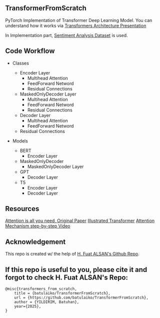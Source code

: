 ## TransformerFromScratch
PyTorch Implementation of Transformer Deep Learning Model. You can understand how it works via [Transformers Architecture Presentation](https://github.com/fualsan/TransformerFromScratch/blob/main/Transformers-Architecture-Presentation.pptx)

In Implementation part, [Sentiment Analysis Dataset](https://www.kaggle.com/datasets/abhi8923shriv/sentiment-analysis-dataset) is used.

## Code Workflow
- Classes
	- Encoder Layer
		- Multihead Attention
		- FeedForward Netword
		- Residual Connections
	- MaskedOnlyDecoder Layer
		- Multihead Attention
		- FeedForward Netword
		- Residual Connections
	- Decoder Layer
		- Multihead Attention
		- FeedForward Netword
	- Residual Connections

- Models
	- BERT
		- Encoder Layer
	- MaskedOnlyDecoder
		- MaskedOnlyDecoder Layer
	- GPT
		- Decoder Layer
	- T5
		- Encoder Layer
		- Decoder Layer

## Resources
[Attention is all you need, Original Paper](https://arxiv.org/abs/1706.03762b)
[Illustrated Transformer](https://jalammar.github.io/illustrated-transformer/)
[Attention Mechanism step-by-step Video](https://www.youtube.com/watch?v=eMlx5fFNoYc&t=172s&ab_channel=3Blue1Brown)

## Acknowledgement
This repo is created w/ the help of [H. Fuat ALSAN's Github Repo](https://github.com/fualsan/TransformerFromScratch).

## If this repo is useful to you, please cite it and forgot to check H. Fuat ALSAN's Repo:

```
@misc{transformers_from_scratch,
	title = {batulaiko/TransformerFromScratch},
	url = {https://github.com/batulaiko/TransformerFromScratch},
	author = {YILDIRIM, Batuhan},
    year={2025},
}
```
